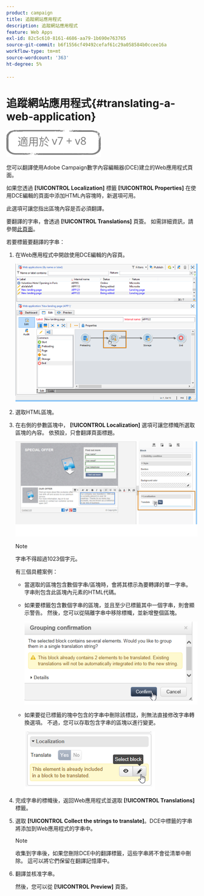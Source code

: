 ```yaml
---
product: campaign
title: 追蹤網站應用程式
description: 追蹤網站應用程式
feature: Web Apps
exl-id: 82c5c610-8161-4686-aa79-1b690e763765
source-git-commit: b6f1556cf49492cefaf61c29a058584b0ccee16a
workflow-type: tm+mt
source-wordcount: '363'
ht-degree: 5%

---
```


# 追蹤網站應用程式{#translating-a-web-application}

![](../../assets/common.svg)

您可以翻譯使用Adobe Campaign數字內容編輯器(DCE)建立的Web應用程式頁面。

如果您透過 **[!UICONTROL Localization]** 標籤 **[!UICONTROL Properties]** 在使用DCE編輯的頁面中添加HTML內容塊時，新選項可用。

此選項可讓您指出區塊內容是否必須翻譯。

要翻譯的字串，會透過 **[!UICONTROL Translations]** 頁簽。 如需詳細資訊，請參閱[此頁面](translating-a-web-form.md)。

若要標籤要翻譯的字串：

1. 在Web應用程式中開啟使用DCE編輯的內容頁。

   ![](assets/dce_translation_3.png)

1. 選取HTML區塊。
1. 在右側的參數區塊中， **[!UICONTROL Localization]** 選項可讓您標幟所選取區塊的內容。 依預設，只會翻譯頁面標題。

   ![](assets/dce_translation_1.png)

   >[!NOTE]
   >
   >字串不得超過1023個字元。

   有三個具體案例：

   * 當選取的區塊包含數個字串/區塊時，會將其標示為要轉譯的單一字串。 字串則包含此區塊內元素的HTML代碼。
   * 如果要標籤包含數個字串的區塊，並且至少已標籤其中一個字串，則會顯示警告。 然後，您可以從隔離字串中移除標幟，並新增整個區塊。

      ![](assets/dce_translation_4.png)

   * 如果要從已標籤的塊中包含的字串中刪除該標誌，則無法直接修改字串轉換選項。 不過，您可以存取包含字串的區塊以進行變更。

      ![](assets/dce_translation_2.png)

1. 完成字串的標幟後，返回Web應用程式並選取 **[!UICONTROL Translations]** 標籤。
1. 選取 **[!UICONTROL Collect the strings to translate]**。DCE中標籤的字串將添加到Web應用程式的字串中。

   >[!NOTE]
   >
   >收集到字串後，如果您刪除DCE中的翻譯標籤，這些字串將不會從清單中刪除。 這可以將它們保留在翻譯記憶庫中。

1. 翻譯並核准字串。

   然後，您可以從 **[!UICONTROL Preview]** 頁簽。
